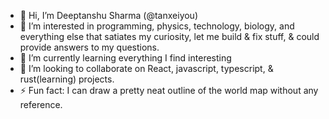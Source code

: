 - 👋 Hi, I’m Deeptanshu Sharma (@tanxeiyou)
- 👀 I’m interested in programming, physics, technology, biology, and everything else that satiates my curiosity, let me build & fix stuff, & could provide answers to my questions.
- 🌱 I’m currently learning everything I find interesting
- 💞️ I’m looking to collaborate on React, javascript, typescript, & rust(learning) projects.
- ⚡ Fun fact: I can draw a pretty neat outline of the world map without any reference.
